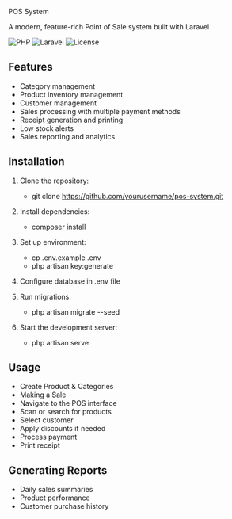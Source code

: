 POS System

A modern, feature-rich Point of Sale system built with Laravel

![PHP](https://img.shields.io/badge/PHP-8.2%2B-blue)
![Laravel](https://img.shields.io/badge/Laravel-12.x-red)
![License](https://img.shields.io/badge/License-MIT-green)



## Features

- Category management
- Product inventory management
- Customer management
- Sales processing with multiple payment methods
- Receipt generation and printing
- Low stock alerts
- Sales reporting and analytics




## Installation

1. Clone the repository:
   - git clone https://github.com/yourusername/pos-system.git
   
2. Install dependencies:
   - composer install

3. Set up environment:
   - cp .env.example .env
   - php artisan key:generate

4. Configure database in .env file

5. Run migrations:
   - php artisan migrate --seed

6. Start the development server:
   - php artisan serve




## Usage

- Create Product & Categories
- Making a Sale
- Navigate to the POS interface
- Scan or search for products
- Select customer 
- Apply discounts if needed
- Process payment
- Print receipt



## Generating Reports

- Daily sales summaries
- Product performance
- Customer purchase history
